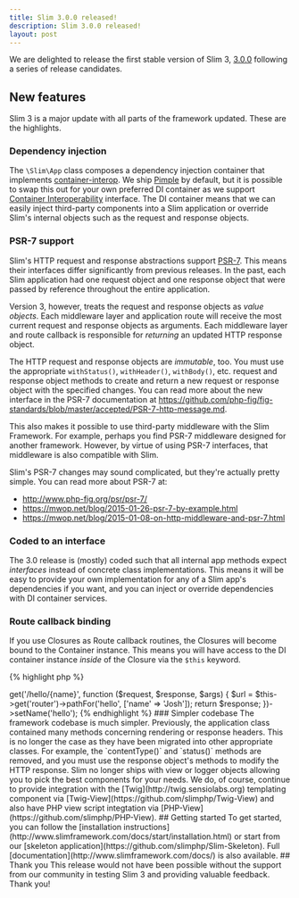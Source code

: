 ```yaml
---
title: Slim 3.0.0 released!
description: Slim 3.0.0 released!
layout: post
---
```


We are delighted to release the first stable version of Slim 3, [3.0.0](https://github.com/slimphp/Slim/releases/tag/3.0.0) following a series of release candidates.


## New features

Slim 3 is a major update with all parts of the framework updated. These are the highlights.

### Dependency injection

The `\Slim\App` class composes a dependency injection container that implements [container-interop](https://github.com/container-interop/container-interop). We ship [Pimple](http://pimple.sensiolabs.org) by default, but it is possible to swap this out for your own preferred DI container as we support [Container Interoperability](https://github.com/container-interop/container-interop) interface. The DI container means that we can easily inject third-party components into a Slim application or override Slim's internal objects such as the request and response objects.

### PSR-7 support

Slim's HTTP request and response abstractions support [PSR-7](http://www.php-fig.org/psr/psr-7/). This means their interfaces differ significantly from previous releases. In the past, each Slim application had one request object and one response object that were passed by reference throughout the entire application.

Version 3, however, treats the request and response objects as _value objects_. Each middleware layer and application route will receive the most current request and response objects as arguments. Each middleware layer and route callback is responsible for _returning_ an updated HTTP response object.

The HTTP request and response objects are _immutable_, too. You must use the appropriate `withStatus()`, `withHeader()`, `withBody()`, etc. request and response object methods to create and return a new request or response object with the specified changes. You can read more about the new interface in the PSR-7 documentation at <https://github.com/php-fig/fig-standards/blob/master/accepted/PSR-7-http-message.md>.

This also makes it possible to use third-party middleware with the Slim Framework. For example, perhaps you find PSR-7 middleware designed for another framework. However, by virtue of using PSR-7 interfaces, that middleware is also compatible with Slim.

Slim's PSR-7 changes may sound complicated, but they're actually pretty simple. You can read more about PSR-7 at:

* <http://www.php-fig.org/psr/psr-7/>
* <https://mwop.net/blog/2015-01-26-psr-7-by-example.html>
* <https://mwop.net/blog/2015-01-08-on-http-middleware-and-psr-7.html>

### Coded to an interface

The 3.0 release is (mostly) coded such that all internal app methods expect _interfaces_ instead of concrete class implementations. This means it will be easy to provide your own implementation for any of a Slim app's dependencies if you want, and you can inject or override dependencies with DI container services.

### Route callback binding

If you use Closures as Route callback routines, the Closures will become bound to the Container instance. This means you will have access to the DI container instance _inside_ of the Closure via the `$this` keyword.

{% highlight php %}
<?php
$app = new \Slim\App();
$app->get('/hello/{name}', function ($request, $response, $args) {
    $url = $this->get('router')->pathFor('hello', ['name' => 'Josh']);

    return $response;
})->setName('hello');
{% endhighlight %}

### Simpler codebase

The framework codebase is much simpler. Previously, the application class contained many methods concerning rendering or response headers. This is no longer the case as they have been migrated into other appropriate classes. For example, the `contentType()` and `status()` methods are removed, and you must use the response object's methods to modify the HTTP response. Slim no longer ships with view or logger objects allowing you to pick the best components for your needs. We do, of course, continue to provide integration with the [Twig](http://twig.sensiolabs.org) templating component via [Twig-View](https://github.com/slimphp/Twig-View) and also have PHP view script integtation via [PHP-View](https://github.com/slimphp/PHP-View).



## Getting started

To get started, you can follow the [installation instructions](http://www.slimframework.com/docs/start/installation.html) or start from our [skeleton application](https://github.com/slimphp/Slim-Skeleton).

Full [documentation](http://www.slimframework.com/docs/) is also available.


## Thank you

This release would not have been possible without the support from our community in testing Slim 3 and providing valuable feedback. Thank you!
